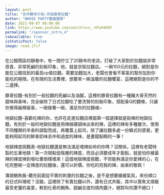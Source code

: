 ```yaml
---
layout: post
title: "合作夥伴介紹-京阪豚骨拉麵"
author: "WHOSE PARTY籌備團隊"
date: 2021-08-07 08:00:00
link: https://www.youtube.com/watch?v=v_-Hfwh9G0Y
permalink: "/sponsor_intro_4"
isAvailable: true
isStaticPost: false
image: road.jfif
---
```


在公館鬧區的靜巷中，有一間佇立了20餘年的老店，打破了大家對於拉麵就非常昂貴、非常死鹹的刻板印象，他，就是京阪拉麵店。
一碗100元的拉麵，絕對是你能在公館找到的最高cp值拉麵，需要加麵加大，老闆也會毫不客氣的幫你加到你能吃的極限。在有限的生活費裡，想要來一碗溫暖的拉麵饗宴，這裡絕對是你的不二選擇。

豚骨拉麵-有別於一般拉麵的死鹹以及油膩，這裡的豚骨拉麵有一種豬大骨天然的甜味與香味，完全破除了日式拉麵吃了要洗腎的刻板印象，搭配香Q的麵條，只讓你覺得齒頰留香，一碗接著一碗，滿足你的拉麵魂~

地獄拉麵-喜歡吃辣的你，也許在走進拉麵店裡面第一個選擇就是勁辣的地獄拉麵，有別於一般的地獄拉麵是用辣椒硬調味出來的辣，這裡的辣有多種層次，使用不同種類的辛香料調製而成，再覆蓋上起司，除了讓拉麵多處一份韓式的感覺，更能夠用起司的鮮香奶味去中和過度的辣味，是畫龍點睛的一筆！

地獄辣度挑戰表-地獄拉麵還是無法滿足嗜辣如命的你嗎？沒關係，這裡有老闆特製的五重地獄！第一次限點低階層的辣度，而且必須要成年才能點，就是怕你被最辣的辣度辣到嘔吐暈倒樣樣來！這個地獄辣度挑戰，不但能夠滿足你愛辣的心，在吃完整碗一定辣度的拉麵後，還可以折價，你吃的完我的辣，由衷的敬佩！

蒲燒鯛魚飯-聽完前面從平實的刺激的拉麵之後，是不是想要緩緩氣氛，來份順口的日式料理呢？沒錯，這裡除了有賣拉麵以外，還有日式丼飯，其中以賣魚叉燒飯最受老饕的喜愛，軟到化骨的鯛魚、甜鹹合度的燒肉醬汁，絕對叫你讚不絕口！
